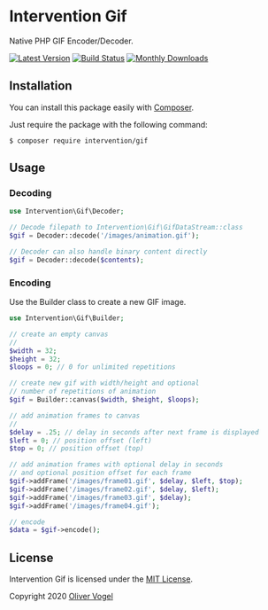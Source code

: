 # Intervention Gif

Native PHP GIF Encoder/Decoder.

[![Latest Version](https://img.shields.io/packagist/v/intervention/gif.svg)](https://packagist.org/packages/intervention/gif)
[![Build Status](https://travis-ci.org/Intervention/gif.png?branch=master)](https://travis-ci.org/Intervention/gif)
[![Monthly Downloads](https://img.shields.io/packagist/dm/intervention/gif.svg)](https://packagist.org/packages/intervention/gif/stats)

## Installation

You can install this package easily with [Composer](https://getcomposer.org/).

Just require the package with the following command:

    $ composer require intervention/gif

## Usage

### Decoding

```php
use Intervention\Gif\Decoder;

// Decode filepath to Intervention\Gif\GifDataStream::class
$gif = Decoder::decode('/images/animation.gif');

// Decoder can also handle binary content directly
$gif = Decoder::decode($contents);
```

### Encoding

Use the Builder class to create a new GIF image.

```php
use Intervention\Gif\Builder;

// create an empty canvas
// 
$width = 32;
$height = 32;
$loops = 0; // 0 for unlimited repetitions

// create new gif with width/height and optional
// number of repetitions of animation
$gif = Builder::canvas($width, $height, $loops);

// add animation frames to canvas
// 
$delay = .25; // delay in seconds after next frame is displayed
$left = 0; // position offset (left)
$top = 0; // position offset (top)

// add animation frames with optional delay in seconds
// and optional position offset for each frame
$gif->addFrame('/images/frame01.gif', $delay, $left, $top);
$gif->addFrame('/images/frame02.gif', $delay, $left);
$gif->addFrame('/images/frame03.gif', $delay);
$gif->addFrame('/images/frame04.gif');

// encode
$data = $gif->encode();
```

## License

Intervention Gif is licensed under the [MIT License](http://opensource.org/licenses/MIT).

Copyright 2020 [Oliver Vogel](http://olivervogel.com/)
